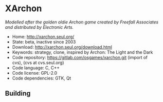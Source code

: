 # XArchon

_Modelled after the golden oldie Archon game created by Freefall Associates and distributed by Electronic Arts._

- Home: http://xarchon.seul.org/
- State: beta, inactive since 2003
- Download: http://xarchon.seul.org/download.html
- Keywords: strategy, clone, inspired by Archon: The Light and the Dark
- Code repository: https://gitlab.com/osgames/xarchon.git (import of cvs), (cvs at cvs.seul.org)
- Code language: C, C++
- Code license: GPL-2.0
- Code dependencies: GTK, Qt

## Building

